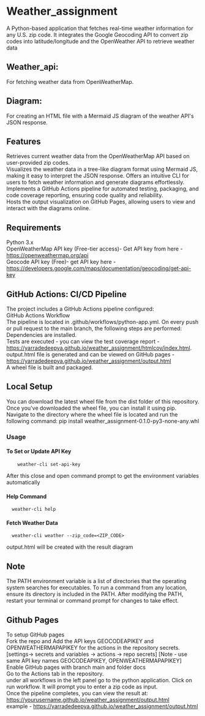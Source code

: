# Weather_assignment
A Python-based application that fetches real-time weather information for any U.S. zip code. It integrates the Google Geocoding API to convert zip codes into latitude/longitude and the OpenWeather API to retrieve weather data

## Weather_api: 
For fetching weather data from OpenWeatherMap.
## Diagram: 
For creating an HTML file with a Mermaid JS diagram of the weather API's JSON response.

## Features
Retrieves current weather data from the OpenWeatherMap API based on user-provided zip codes.  
Visualizes the weather data in a tree-like diagram format using Mermaid JS, making it easy to interpret the JSON response.
Offers an intuitive CLI for users to fetch weather information and generate diagrams effortlessly.  
Implements a GitHub Actions pipeline for automated testing, packaging, and code coverage reporting, ensuring code quality and reliability.  
Hosts the output visualization on GitHub Pages, allowing users to view and interact with the diagrams online.

## Requirements
Python 3.x  
OpenWeatherMap API key (Free-tier access)- Get API key from here - https://openweathermap.org/api  
Geocode API key (Free)- get API key here - https://developers.google.com/maps/documentation/geocoding/get-api-key  

## GitHub Actions: CI/CD Pipeline
The project includes a GitHub Actions pipeline configured:  
GitHub Actions Workflow  
The pipeline is located in .github/workflows/python-app.yml. On every push or pull request to the main branch, the following steps are performed:  
Dependencies are installed.  
Tests are executed - you can view the test coverage report - https://yarradedeepya.github.io/weather_assignment/htmlcov/index.html.  
output.html file is generated and can be viewed on GitHub pages - https://yarradedeepya.github.io/weather_assignment/output.html  
A wheel file is built and packaged.  


## Local Setup
You can download the latest wheel file from the dist folder of this repository.
Once you've downloaded the wheel file, you can install it using pip. Navigate to the directory where the wheel file is located and run the following command:
            pip install weather_assignment-0.1.0-py3-none-any.whl

### Usage
#### To Set or Update API Key
        weather-cli set-api-key
After this close and open command prompt to get the environment variables automatically  

#### Help Command
      weather-cli help  
      
#### Fetch Weather Data
      weather-cli weather --zip_code=<ZIP_CODE>
output.html will be created with the result diagram

## Note
The PATH environment variable is a list of directories that the operating system searches for executables. To run a command from any location, ensure its directory is included in the PATH. After modifying the PATH, restart your terminal or command prompt for changes to take effect.

## Github Pages
To setup GitHub pages  
Fork the repo and Add the API keys GEOCODEAPIKEY and OPENWEATHERMAPAPIKEY for the actions in the repository secrets.[settings-> secrets and variables -> actions -> repo secrets] [Note - use same API key names GEOCODEAPIKEY, OPENWEATHERMAPAPIKEY]  
Enable GitHub pages with branch main and folder docs  
Go to the Actions tab in the repository.  
under all workflows in the left panel  go to the python application. Click on run workflow. It will prompt you to enter a zip code as input.  
Once the pipeline completes, you can view the result at:  
https://yourusername.github.io/weather_assignment/output.html  
example - https://yarradedeepya.github.io/weather_assignment/output.html 
